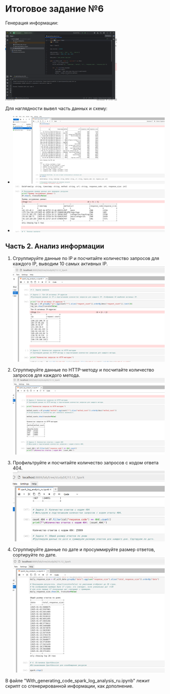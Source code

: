 # Итоговое задание №6

Генерация информации:

<img src="./img/3.png" alt="генерация информации" style="width:70%; height:auto;">

Для наглядности вывел часть данных и схему:
* ![](./img/4.png)
* ![](./img/5.png)

## Часть 2. Анализ информации

1.  Сгруппируйте данные по IP и посчитайте количество запросов для каждого IP, выводим 10 самых активных IP.
    ![](./img/6.png)

2.  Сгруппируйте данные по HTTP-методу и посчитайте количество запросов для каждого метода.
    ![](./img/7.png)

3.  Профильтруйте и посчитайте количество запросов с кодом ответа 404.
    ![](./img/8.png)

4.  Сгруппируйте данные по дате и просуммируйте размер ответов, сортируйте по дате.
    ![](./img/9.png)

В файле "With_generating_code_spark_log_analysis_ru.ipynb" лежит скрипт со сгенерированной информации, как дополнение.